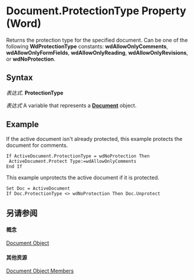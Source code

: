 
# Document.ProtectionType Property (Word)

Returns the protection type for the specified document. Can be one of the following  **WdProtectionType** constants: **wdAllowOnlyComments**, **wdAllowOnlyFormFields**, **wdAllowOnlyReading**, **wdAllowOnlyRevisions**, or **wdNoProtection**.


## Syntax

 _表达式_. **ProtectionType**

 _表达式_ A variable that represents a **[Document](8d83487a-2345-a036-a916-971c9db5b7fb.md)** object.


## Example

If the active document isn't already protected, this example protects the document for comments.


```
If ActiveDocument.ProtectionType = wdNoProtection Then 
 ActiveDocument.Protect Type:=wdAllowOnlyComments 
End If
```

This example unprotects the active document if it is protected.




```
Set Doc = ActiveDocument 
If Doc.ProtectionType <> wdNoProtection Then Doc.Unprotect
```


## 另请参阅


#### 概念


[Document Object](8d83487a-2345-a036-a916-971c9db5b7fb.md)
#### 其他资源


[Document Object Members](http://msdn.microsoft.com/library/fc9ab457-0888-f917-3d52-387168ac23b9%28Office.15%29.aspx)